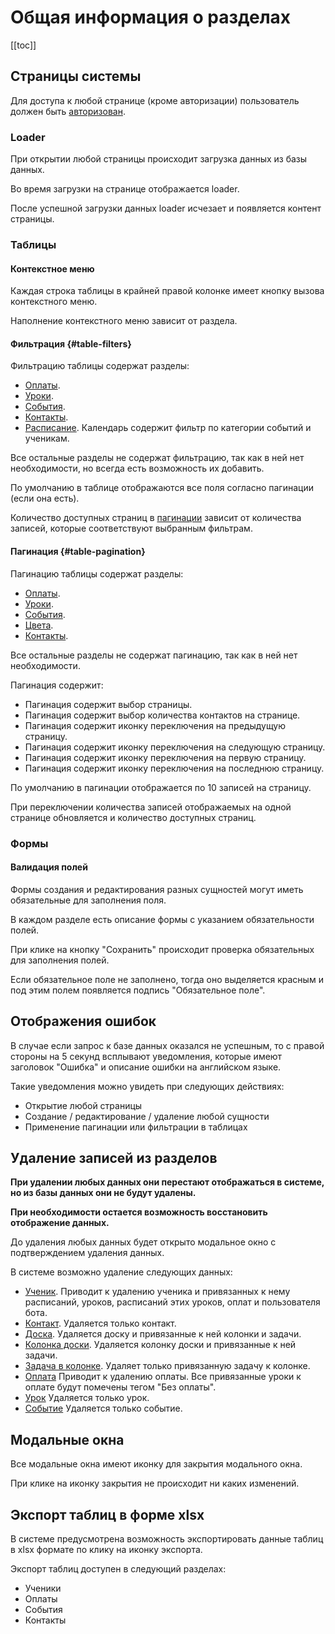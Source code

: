 # Общая информация о разделах

[[toc]]

## Страницы системы

Для доступа к любой странице (кроме авторизации) пользователь должен быть [авторизован](/docs/auth.html#auth).

### Loader

При открытии любой страницы происходит загрузка данных из базы данных.

Во время загрузки на странице отображается loader.

После успешной загрузки данных loader исчезает и появляется контент страницы.

### Таблицы

#### Контекстное меню

Каждая строка таблицы в крайней правой колонке имеет кнопку вызова контекстного меню.

Наполнение контекстного меню зависит от раздела.

#### Фильтрация {#table-filters}

Фильтрацию таблицы содержат разделы:

- [Оплаты](/docs/payment.html).
- [Уроки](/docs/lesson.html).
- [События](/docs/event.html).
- [Контакты](/docs/contact.html).
- [Расписание](/docs/event-calendar.html). Календарь содержит фильтр по категории событий и ученикам.

Все остальные разделы не содержат фильтрацию, так как в ней нет необходимости, но всегда есть возможность их добавить.

По умолчанию в таблице отображаются все поля согласно пагинации (если она есть).

Количество доступных страниц в [пагинации](/docs/common-info.html#table-pagination) зависит от количества записей, которые соответствуют выбранным фильтрам.

#### Пагинация {#table-pagination}

Пагинацию таблицы содержат разделы:

- [Оплаты](/docs/payment.html).
- [Уроки](/docs/lesson.html).
- [События](/docs/event.html).
- [Цвета](/docs/color.html).
- [Контакты](/docs/contact.html).

Все остальные разделы не содержат пагинацию, так как в ней нет необходимости.

Пагинация содержит:

- Пагинация содержит выбор страницы.
- Пагинация содержит выбор количества контактов на странице.
- Пагинация содержит иконку переключения на предыдущую страницу.
- Пагинация содержит иконку переключения на следующую страницу.
- Пагинация содержит иконку переключения на первую страницу.
- Пагинация содержит иконку переключения на последнюю страницу.

По умолчанию в пагинации отображается по 10 записей на страницу.

При переключении количества записей отображаемых на одной странице обновляется и количество доступных страниц.

### Формы

#### Валидация полей

Формы создания и редактирования разных сущностей могут иметь обязательные для заполнения поля.

В каждом разделе есть описание формы с указанием обязательности полей.

При клике на кнопку "Сохранить" происходит проверка обязательных для заполнения полей.

Если обязательное поле не заполнено, тогда оно выделяется красным и под этим полем появляется подпись "Обязательное поле".

## Отображения ошибок

В случае если запрос к базе данных оказался не успешным, то с правой стороны на 5 секунд
всплывают уведомления, которые имеют заголовок "Ошибка" и описание ошибки на английском языке.

Такие уведомления можно увидеть при следующих действиях:

- Открытие любой страницы
- Создание / редактирование / удаление любой сущности
- Применение пагинации или фильтрации в таблицах

## Удаление записей из разделов

**При удалении любых данных они перестают отображаться в системе, но из базы данных они не будут удалены.**

**При необходимости остается возможность восстановить отображение данных.**

До удаления любых данных будет открыто модальное окно с подтверждением удаления данных.

В системе возможно удаление следующих данных:

- [Ученик](/docs/student.html). Приводит к удалению ученика и привязанных к нему расписаний, уроков, расписаний этих уроков, оплат и пользователя бота.
- [Контакт](/docs/contact.html). Удаляется только контакт.
- [Доска](/docs/board.html). Удаляется доску и привязанные к ней колонки и задачи.
- [Колонка доски](/docs/board.html). Удаляется колонку доски и привязанные к ней задачи.
- [Задача в колонке](/docs/board.html). Удаляет только привязанную задачу к колонке.
- [Оплата](/docs/payment.html) Приводит к удалению оплаты. Все привязанные уроки к оплате будут помечены тегом "Без оплаты".
- [Урок](/docs/lesson.html) Удаляется только урок.
- [Событие](/docs/lesson.html) Удаляется только событие.

## Модальные окна

Все модальные окна имеют иконку для закрытия модального окна.

При клике на иконку закрытия не происходит ни каких изменений.

## Экспорт таблиц в форме xlsx

В системе предусмотрена возможность экспортировать данные таблиц в xlsx формате по клику на иконку экспорта.

Экспорт таблиц доступен в следующий разделах:

- Ученики
- Оплаты
- События
- Контакты
